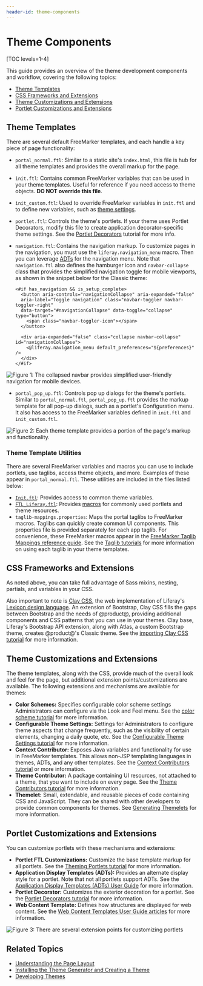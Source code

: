 ```yaml
---
header-id: theme-components
---
```


# Theme Components

[TOC levels=1-4]

This guide provides an overview of the theme development components and 
workflow, covering the following topics:

- [Theme Templates](#theme-templates)
- [CSS Frameworks and Extensions](#css-frameworks-and-extensions)
- [Theme Customizations and Extensions](#theme-customizations-and-extensions)
- [Portlet Customizations and Extensions](#portlet-customizations-and-extensions)

## Theme Templates

There are several default FreeMarker templates, and each handle a key piece of
page functionality: 

- `portal_normal.ftl`: Similar to a static site's `index.html`, this file is hub
  for all theme templates and provides the overall markup for the page.
- `init.ftl`: Contains common FreeMarker variables that can be used in your
  theme templates. Useful for reference if you need access to theme objects.
  **DO NOT override this file**.
- `init_custom.ftl`: Used to override FreeMarker variables in `init.ftl` and to
  define new variables, such as 
  [theme settings](/developer/frameworks/-/knowledge_base/7-2/making-configurable-theme-settings).
- `portlet.ftl`: Controls the theme's portlets. If your theme uses 
  Portlet Decorators, modify this file to create application decorator-specific
  theme settings. See the 
  [Portlet Decorators](/developer/frameworks/-/knowledge_base/7-2/creating-configurable-styles-for-portlet-wrappers) 
  tutorial for more info.
- `navigation.ftl`: Contains the navigation markup. To customize pages in the
  navigation, you must use the `liferay.navigation_menu` macro. Then you can
  leverage
  [ADTs](https://github.com/liferay/liferay-portal/tree/7.2.x/modules/apps/site-navigation/site-navigation-menu-web/src/main/resources/com/liferay/site/navigation/menu/web/portlet/template/dependencies)
  for the navigation menu. Note that `navigation.ftl` also defines the hamburger
  icon and `navbar-collapse` class that provides the simplified navigation
  toggle for mobile viewports, as shown in the snippet below for the Classic
  theme:

      <#if has_navigation && is_setup_complete>
        <button aria-controls="navigationCollapse" aria-expanded="false" 
        aria-label="Toggle navigation" class="navbar-toggler navbar-toggler-right" 
        data-target="#navigationCollapse" data-toggle="collapse" type="button">
          <span class="navbar-toggler-icon"></span>
        </button>

        <div aria-expanded="false" class="collapse navbar-collapse" id="navigationCollapse">
          <@liferay.navigation_menu default_preferences="${preferences}" />
        </div>
      </#if>

![Figure 1: The collapsed navbar provides simplified user-friendly navigation for mobile devices.](../../../images/portal-layout-mobile-nav.png)

- `portal_pop_up.ftl`: Controls pop up dialogs for the
  theme's portlets. Similar to `portal_normal.ftl`, `portal_pop_up.ftl` provides
  the markup template for all pop-up dialogs, such as a portlet's Configuration 
  menu. It also has access to the FreeMarker variables defined in `init.ftl` and 
  `init_custom.ftl`.

![Figure 2: Each theme template provides a portion of the page's markup and functionality.](../../../images/portal-layout-theme-templates.png)

### Theme Template Utilities

There are several FreeMarker variables and macros you can use to include
portlets, use taglibs, access theme objects, and more. Examples of these appear
in `portal_normal.ftl`. These utilities are included in the files listed below:

- [`Init.ftl`](https://github.com/liferay/liferay-portal/blob/7.2.x/modules/apps/frontend-theme/frontend-theme-unstyled/src/main/resources/META-INF/resources/_unstyled/templates/init.ftl):
  Provides access to common theme variables.
- [`FTL_Liferay.ftl`](https://github.com/liferay/liferay-portal/blob/7.2.x/modules/apps/portal-template/portal-template-freemarker/src/main/resources/FTL_liferay.ftl): 
  Provides 
  [macros](/developer/reference/-/knowledge_base/7-2/product-freemarker-macros) 
  for commonly used portlets and theme resources. 
- `taglib-mappings.properties`: Maps the portal taglibs to FreeMarker macros.
  Taglibs can quickly create common UI components. This properties file is 
  provided separately for each app taglib. For convenience, these FreeMarker
  macros appear in the 
  [FreeMarker Taglib Mappings reference guide](/develop/reference/-/knowledge_base/7-2/freemarker-taglib-macros). See
  the 
  [Taglib tutorials](/developer/frameworks/-/knowledge_base/7-2/front-end-taglibs) for
  more information on using each taglib in your theme templates.

## CSS Frameworks and Extensions

As noted above, you can take full advantage of Sass mixins, nesting, partials,
and variables in your CSS.

Also important to note is 
[Clay CSS](https://clayui.com/), 
the web implementation of Liferay's 
[Lexicon design language](https://lexicondesign.io/). 
An extension of Bootstrap, Clay CSS fills the gaps between Bootstrap and the 
needs of @product@, providing additional components and CSS patterns that you 
can use in your themes. Clay base, Liferay's Bootstrap API extension, along with 
Atlas, a custom Bootstrap theme, creates @product@'s Classic theme. See the 
[importing Clay CSS tutorial](/developer/frameworks/-/knowledge_base/7-2/importing-clay-css-into-a-theme) 
for more information.

## Theme Customizations and Extensions

The theme templates, along with the CSS, provide much of the overall look and 
feel for the page, but additional extension points/customizations are available. 
The following extensions and mechanisms are available for themes:

- **Color Schemes:** Specifies configurable color scheme settings Administrators
  can configure via the Look and Feel menu. See the 
  [color scheme tutorial](/developer/frameworks/-/knowledge_base/7-2/creating-color-schemes-for-your-theme)
  for more information.
- **Configurable Theme Settings:** Settings for Administrators to configure
  theme aspects that change frequently, such as the visibility of
  certain elements, changing a daily quote, etc. See the 
  [Configurable Theme Settings tutorial](/developer/frameworks/-/knowledge_base/7-2/making-configurable-theme-settings)
  for more information. 
- **Context Contributor:** Exposes Java variables and functionality for use in
  FreeMarker templates. This allows non-JSP templating languages in themes,
  ADTs, and any other templates. See the 
  [Context Contributors tutorial](/developer/frameworks/-/knowledge_base/7-2/injecting-additional-context-variables-into-your-templates)
  or more information.
- **Theme Contributor:** A package containing UI resources, not attached to a 
  theme, that you want to include on every page. See the 
  [Theme Contributors tutorial](/developer/frameworks/-/knowledge_base/7-2/packaging-independent-ui-resources-for-your-site) 
  for more information. 
- **Themelet:** Small, extendable, and reusable pieces of code containing CSS
  and JavaScript. They can be shared with other developers to provide common
  components for themes. See 
  [Generating Themelets](/docs/7-2/reference/-/knowledge_base/reference/creating-themelets-with-the-themes-generator)
  for more information.

## Portlet Customizations and Extensions

You can customize portlets with these mechanisms and extensions:

- **Portlet FTL Customizations:** Customize the base template markup for all 
  portlets. See the 
  [Theming Portlets tutorial](/developer/frameworks/-/knowledge_base/7-2/theming-portlets#portlet-ftl) 
  for more information.
- **Application Display Templates (ADTs):** Provides an alternate display style 
  for a portlet. Note that not all portlets support ADTs. See the 
  [Application Display Templates (ADTs) User Guide](/discover/portal/-/knowledge_base/7-2/styling-widgets-with-application-display-templates) 
  for more information.
- **Portlet Decorator:** Customizes the exterior decoration for a portlet. 
  See the 
  [Portlet Decorators tutorial](/developer/frameworks/-/knowledge_base/7-2/creating-configurable-styles-for-portlet-wrappers) 
  for more information.
- **Web Content Template:** Defines how structures are displayed for web content. 
  See the 
  [Web Content Templates User Guide articles](/discover/portal/-/knowledge_base/7-2/designing-web-content-with-templates) 
  for more information.

![Figure 3: There are several extension points for customizing portlets](../../../images/portal-layout-portlet-customizations.png)

## Related Topics

- [Understanding the Page Layout](/developer/frameworks/-/knowledge_base/7-2/understanding-the-page-layout)
- [Installing the Theme Generator and Creating a Theme](/docs/7-2/reference/-/knowledge_base/reference/installing-the-theme-generator-and-creating-a-theme)
- [Developing Themes](/developer/frameworks/-/knowledge_base/7-2/developing-themes)
